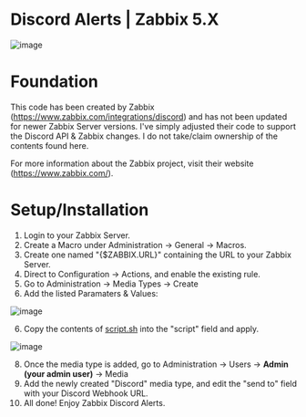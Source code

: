 # Discord Alerts | Zabbix 5.X

![image](https://user-images.githubusercontent.com/64431703/115061856-4a6c2980-9eaf-11eb-8e74-eef7d3407e58.png)

# Foundation
This code has been created by Zabbix (https://www.zabbix.com/integrations/discord) and has not been updated for newer Zabbix Server versions. I've simply adjusted their code to support the Discord API & Zabbix changes. I do not take/claim ownership of the contents found here. 

For more information about the Zabbix project, visit their website (https://www.zabbix.com/). 

# Setup/Installation
1. Login to your Zabbix Server. 
2. Create a Macro under Administration -> General -> Macros.
3. Create one named "{$ZABBIX.URL}" containing the URL to your Zabbix Server.
4. Direct to Configuration -> Actions, and enable the existing rule. 
5. Go to Administration -> Media Types -> Create
6. Add the listed Paramaters & Values:

![image](https://user-images.githubusercontent.com/64431703/115061104-53103000-9eae-11eb-95c1-228d7d34ba92.png)

6. Copy the contents of <a href="https://github.com/rileyjnevins/discord-zabbix-alert/blob/main/script.sh">script.sh</a> into the "script" field and apply.

![image](https://user-images.githubusercontent.com/64431703/115061167-6fac6800-9eae-11eb-8306-353c30039d9e.png)

8. Once the media type is added, go to Administration -> Users -> **Admin (your admin user)** -> Media
9. Add the newly created "Discord" media type, and edit the "send to" field with your Discord Webhook URL.
10. All done! Enjoy Zabbix Discord Alerts.
